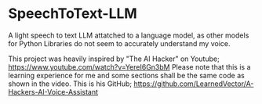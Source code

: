 # SpeechToText-LLM
A light speech to text LLM attatched to a language model, as other models for Python Libraries do not seem to accurately understand my voice.

This project was heavily inspired by "The AI Hacker" on Youtube; https://www.youtube.com/watch?v=YereI6Gn3bM
Please note that this is a learning experience for me and some sections shall be the same code as shown in the video. This is his GitHub; https://github.com/LearnedVector/A-Hackers-AI-Voice-Assistant

